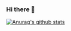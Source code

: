 ### Hi there 👋

[![Anurag's github stats](https://github-readme-stats.vercel.app/api?username=Naasgul&hide=stars&theme=radical)](https://github.com/anuraghazra/github-readme-stats)
